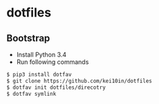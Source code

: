 # dotfiles

## Bootstrap

* Install Python 3.4
* Run following commands

```sh
$ pip3 install dotfav
$ git clone https://github.com/kei10in/dotfiles
$ dotfav init dotfiles/direcotry
$ dotfav symlink
```
